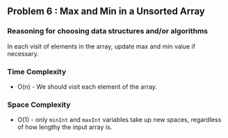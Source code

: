 ## Problem 6 : Max and Min in a Unsorted Array

### Reasoning for choosing data structures and/or algorithms

In each visit of elements in the array, update max and min value if necessary.

### Time Complexity

- O(n) - We should visit each element of the array.

### Space Complexity

- O(1) - only `minInt` and `maxInt` variables take up new spaces, regardless of how lengthy the input array is. 
